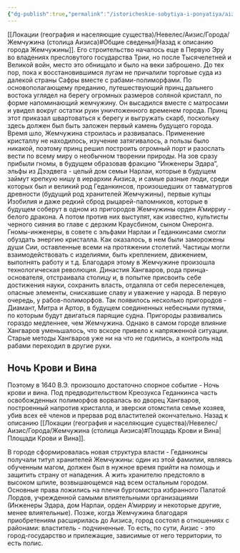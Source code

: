 ```yaml
---
{"dg-publish":true,"permalink":"/istoricheskie-sobytiya-i-ponyatiya/aizis/istoriya-vozniknoveniya-zhemchuzhiny/","dgPassFrontmatter":true}
---
```



[[Локации (география и населяющие существа)/Невелес/Аизис/Города/Жемчужина (столица Аизиса)#Общие сведенья\|Назад к описанию города Жемчужины]].
Его строительство началось еще в Первую Эру во владениях пресловутого государства Трии, но после Тысячелетней и Великой войн, место это обнищало и было на веки заброшено. До тех пор, пока к восстановившимся лугам не причалили торговые суда из далекой страны Сафры вместе с рабами-полиморфами. По основополагающему преданию, путешествующий принц дальнего востока углядел на берегу огромных размеров соляной кристалл, по форме напоминающий жемчужину. Он высадился вместе с матросами и увидел вокруг остатки руин уничтоженного временем города. Принц этот приказал швартоваться к берегу и выгружать скарб, поскольку здесь должен был быть заложен первый камень будущего города. Время шло, Жемчужина строилась и развивалась. Применение кристаллу не находилось, изучение затягивалось, а пользы было никакой, поэтому принц решил построить огромный порт и разослать вести по всему миру о необычном творении природы. На зов сразу прибыли гномы, в будущем образовав фракцию “Инженеры Эдара”, эльфы из Дээдвега - целый дом семьи Нарлаи, которые в будущем займут крепкую нишу в иерархии Аизиса, и самые разные люди, среди которых был и великий род Геданкинсов, произошедших от тавматургов древности (будущий род хранителей Жемчужины), первые купцы Изобилия и даже редкий сброд рыцарей-паломников, которые в будущем соберут в одном из пригородов Жемчужины орден А’мирриу - белого дракона. А потом против них выступят, как известно, культисты черного сияния во главе с дерзким Краусбином, сыном Онеронга. Гномы-инженеры, в совете с эльфами Нарлаи и Геданкинсами смогли обуздать энергию кристалла. Как оказалось, в нем были заморожены души Сии, оставленные всеми на протяжении столетий. Частицы могли взаимодействовать с изделиями, быть креплением, движением, выполнять работу и т.д. Благодаря этому в Жемчужине произошла технологическая революция. Династия Хангваров, рода принца-основателя, отстраивала столицу и, в попытке присвоить себе достижения науки, сохранить власть, отдаляла от себя переселенцев, опасные элементы, снискавшие славу и уважение у народа. В первую очередь, у рабов-полиморфов. Так появилось несколько пригородов - Диамант, Митра и Артор, в будущем соединенных небесными путями, по которым будут двигаться парящие судна. Пригороды развивались гораздо медленнее, чем Жемчужина. Однако в самом городе влияние Хангваров уменьшалось, что вскоре привело к напряженной ситуации. Старые методы Хангваров уже ни на что не годились, а контроль над рабами переходил в другие руки. 

## Ночь Крови и Вина
Поэтому в 1640 В.Э. произошло достаточно спорное событие - Ночь крови и вина. Под предводительством Креозукса Геданкинса часть освобожденных полиморфов ворвалась во дворец Хангваров, построенный напротив кристалла, и зверски отомстила семье хозяев, убив всех её членов и прервав род властителей окончательно. 
Назад к описанию [[Локации (география и населяющие существа)/Невелес/Аизис/Города/Жемчужина (столица Аизиса)#Площадь Крови и Вина\|Площади Крови и Вина]].


В городе сформировалась новая структура власти - Геданкинсы получали титул хранителей Жемчужины: один из этой фамилии, являясь обученным магом, должен был в нужное время прийти на помощь и защитить страну от нападения. А жить хранителю предстояло в высоком шпиле, возвышающемся над всем остальным городом. Основные права ложились на плечи бургомистра избранного Палатой Лордов, учрежденной самыми влиятельными организациями (Инженеры Эдара, дом Нарлаи, орден А’мирриу и некоторые другие, менее влиятельные). Позже, когда Жемчужина благодаря приобретениям расширилась до Аизиса, город состоял в отношениях с районами: властитель - подчиненные. То есть, по сути, Аизис - это город-государство и прилежащие, зависимые от него территории, то есть полис. 
